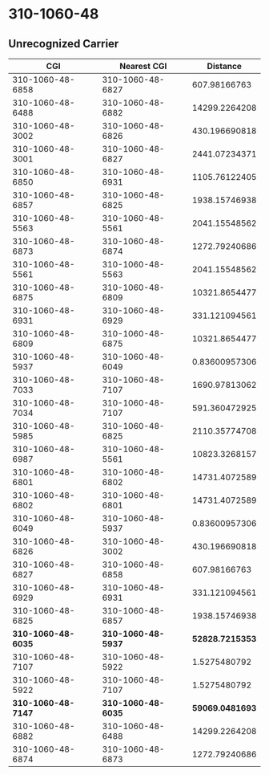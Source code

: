 # 310-1060-48
## Unrecognized Carrier


| CGI | Nearest CGI | Distance |
|-----|-------------|----------|
| 310-1060-48-6858 | 310-1060-48-6827 | 607.98166763 |
| 310-1060-48-6488 | 310-1060-48-6882 | 14299.2264208 |
| 310-1060-48-3002 | 310-1060-48-6826 | 430.196690818 |
| 310-1060-48-3001 | 310-1060-48-6827 | 2441.07234371 |
| 310-1060-48-6850 | 310-1060-48-6931 | 1105.76122405 |
| 310-1060-48-6857 | 310-1060-48-6825 | 1938.15746938 |
| 310-1060-48-5563 | 310-1060-48-5561 | 2041.15548562 |
| 310-1060-48-6873 | 310-1060-48-6874 | 1272.79240686 |
| 310-1060-48-5561 | 310-1060-48-5563 | 2041.15548562 |
| 310-1060-48-6875 | 310-1060-48-6809 | 10321.8654477 |
| 310-1060-48-6931 | 310-1060-48-6929 | 331.121094561 |
| 310-1060-48-6809 | 310-1060-48-6875 | 10321.8654477 |
| 310-1060-48-5937 | 310-1060-48-6049 | 0.83600957306 |
| 310-1060-48-7033 | 310-1060-48-7107 | 1690.97813062 |
| 310-1060-48-7034 | 310-1060-48-7107 | 591.360472925 |
| 310-1060-48-5985 | 310-1060-48-6825 | 2110.35774708 |
| 310-1060-48-6987 | 310-1060-48-5561 | 10823.3268157 |
| 310-1060-48-6801 | 310-1060-48-6802 | 14731.4072589 |
| 310-1060-48-6802 | 310-1060-48-6801 | 14731.4072589 |
| 310-1060-48-6049 | 310-1060-48-5937 | 0.83600957306 |
| 310-1060-48-6826 | 310-1060-48-3002 | 430.196690818 |
| 310-1060-48-6827 | 310-1060-48-6858 | 607.98166763 |
| 310-1060-48-6929 | 310-1060-48-6931 | 331.121094561 |
| 310-1060-48-6825 | 310-1060-48-6857 | 1938.15746938 |
| **310-1060-48-6035** | **310-1060-48-5937** | **52828.7215353** |
| 310-1060-48-7107 | 310-1060-48-5922 | 1.5275480792 |
| 310-1060-48-5922 | 310-1060-48-7107 | 1.5275480792 |
| **310-1060-48-7147** | **310-1060-48-6035** | **59069.0481693** |
| 310-1060-48-6882 | 310-1060-48-6488 | 14299.2264208 |
| 310-1060-48-6874 | 310-1060-48-6873 | 1272.79240686 |
